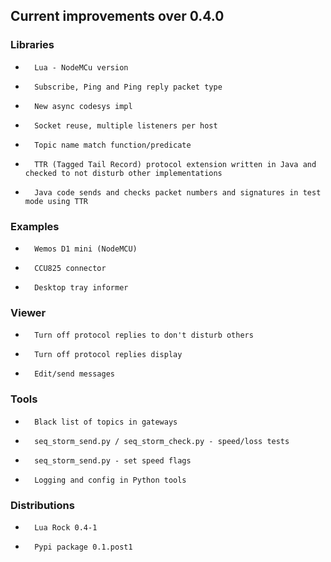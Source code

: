 ## Current improvements over 0.4.0

### Libraries

 *       Lua - NodeMCu version
 *       Subscribe, Ping and Ping reply packet type
 *       New async codesys impl
 *       Socket reuse, multiple listeners per host
 *       Topic name match function/predicate
 *       TTR (Tagged Tail Record) protocol extension written in Java and checked to not disturb other implementations
 *       Java code sends and checks packet numbers and signatures in test mode using TTR

### Examples

 *       Wemos D1 mini (NodeMCU)
 *       CCU825 connector
 *       Desktop tray informer


### Viewer

 *       Turn off protocol replies to don't disturb others
 *       Turn off protocol replies display
 *       Edit/send messages

### Tools

 *       Black list of topics in gateways
 *       seq_storm_send.py / seq_storm_check.py - speed/loss tests
 *       seq_storm_send.py - set speed flags
 *       Logging and config in Python tools

### Distributions

 *       Lua Rock 0.4-1
 *       Pypi package 0.1.post1
